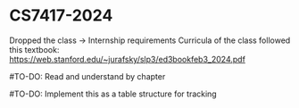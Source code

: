 # CS7417-2024
Dropped the class -> Internship requirements
Curricula of the class followed this textbook:
https://web.stanford.edu/~jurafsky/slp3/ed3bookfeb3_2024.pdf

#TO-DO: Read and understand by chapter

#TO-DO: Implement this as a table structure for tracking
